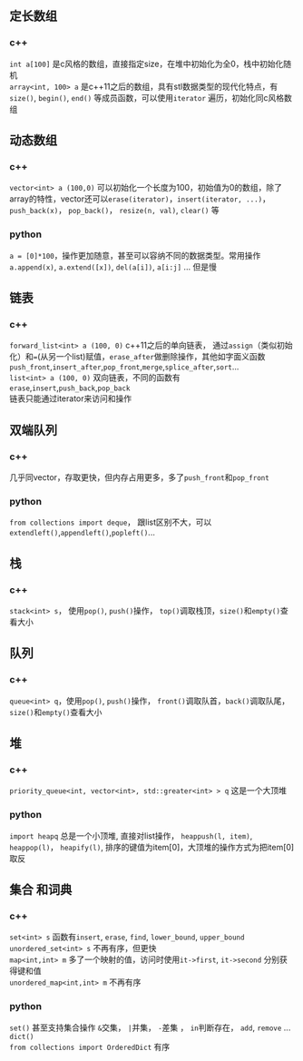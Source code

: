 ## 定长数组
### c++
`int a[100]` 是c风格的数组，直接指定size，在堆中初始化为全0，栈中初始化随机  
`array<int, 100> a` 是c++11之后的数组，具有stl数据类型的现代化特点，有`size()`, `begin()`, `end()` 等成员函数，可以使用`iterator` 遍历，初始化同c风格数组  

## 动态数组
### c++
`vector<int> a (100,0)` 可以初始化一个长度为100，初始值为0的数组，除了array的特性，vector还可以`erase(iterator)`，`insert(iterator, ...)`，`push_back(x)`， `pop_back()`， `resize(n, val)`, `clear()` 等

### python
`a = [0]*100`，操作更加随意，甚至可以容纳不同的数据类型。常用操作 `a.append(x)`, `a.extend([x])`, `del(a[i])`, `a[i:j]` ... 但是慢  

## 链表
### c++
`forward_list<int> a (100, 0)` c++11之后的单向链表， 通过`assign`（类似初始化）和`=`(从另一个list)赋值，`erase_after`做删除操作，其他如字面义函数 `push_front`,`insert_after`,`pop_front`,`merge`,`splice_after`,`sort`...  
`list<int> a (100, 0)` 双向链表，不同的函数有`erase`,`insert`,`push_back`,`pop_back`  
链表只能通过iterator来访问和操作

## 双端队列
### c++
几乎同vector，存取更快，但内存占用更多，多了`push_front`和`pop_front`

### python
`from collections import deque`， 跟list区别不大，可以`extendleft()`,`appendleft()`,`popleft()`...

## 栈

### c++
`stack<int> s`， 使用`pop()`, `push()`操作， `top()`调取栈顶，`size()`和`empty()`查看大小

## 队列

### c++
`queue<int> q`，使用`pop()`, `push()`操作， `front()`调取队首，`back()`调取队尾，`size()`和`empty()`查看大小

## 堆
### c++
`priority_queue<int, vector<int>, std::greater<int> > q` 这是一个大顶堆

### python
`import heapq` 总是一个小顶堆, 直接对list操作， `heappush(l, item)`, `heappop(l)`， `heapify(l)`, 排序的键值为item[0]，大顶堆的操作方式为把item[0]取反

## 集合 和词典
### c++
`set<int> s` 函数有`insert`, `erase`, `find`, `lower_bound`, `upper_bound`  
`unordered_set<int> s` 不再有序，但更快  
`map<int,int> m` 多了一个映射的值，访问时使用`it->first`, `it->second` 分别获得键和值  
`unordered_map<int,int> m` 不再有序
### python
`set()` 甚至支持集合操作 `&`交集， `|`并集， `-`差集 ， `in`判断存在， `add`, `remove` ...  
`dict()`   
`from collections import OrderedDict` 有序